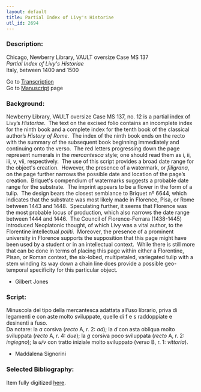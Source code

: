 ```yaml
---
layout: default
title: Partial Index of Livy's Historiae
utl_id: 2694
---
```


###  Description:

Chicago, Newberry Library, VAULT oversize Case MS 137<br>
_Partial Index of Livy's Historiae_<br>
Italy, between 1400 and 1500

Go to [Transcription](https://centerfordigitalhumanities.github.io/Newberry-Italian-paleography/transcription/018)<br>
Go to [Manuscript](https://centerfordigitalhumanities.github.io/Newberry-Italian-paleography/www/record.html?id=018) page 

###  Background:

Newberry Library, VAULT oversize Case MS 137, no. 12 is a partial index of Livy’s _Historiae_.  The text on the excised folio contains an incomplete index for the ninth book and a complete index for the tenth book of the classical author’s _History of Rome_.  The index of the ninth book ends on the recto with the summary of the subsequent book beginning immediately and continuing onto the verso.  The red letters progressing down the page represent numerals in the _mercantesca_ style; one should read them as i, ii, iii, v, vii, respectively.  The use of this script provides a broad date range for the object's creation.  However, the presence of a watermark, or _filigrana_, on the page further narrows the possible date and location of the page’s creation.  Briquet's compendium of watermarks suggests a probable date range for the substrate.  The imprint appears to be a flower in the form of a tulip.  The design bears the closest semblance to Briquet nº 6644, which indicates that the substrate was most likely made in Florence, Pisa, or Rome between 1443 and 1448.  Speculating further, it seems that Florence was the most probable locus of production, which also narrows the date range between 1444 and 1446.  The Council of Florence-Ferrara (1438-1445) introduced Neoplatonic thought, of which Livy was a vital author, to the Florentine intellectual _politi_.  Moreover, the presence of a prominent university in Florence supports the supposition that this page might have been used by a student or in an intellectual context.  While there is still more that can be done in terms of placing this page within either a Florentine, Pisan, or Roman context, the six-lobed, multipetaled, variegated tulip with a stem winding its way down a chain line does provide a possible geo-temporal specificity for this particular object.
- Gilbert Jones

###  Script:

Minuscola del tipo della mercantesca adattata all’uso librario, priva di legamenti e con aste molto sviluppate, quelle di f e s raddoppiate e desinenti a fuso.<br>
Da notare: la _a_ corsiva (_recto_ A, r. 2: _ad_); la _d_ con asta obliqua molto sviluppata (_recto_ A, r. 4: _due_); la _g_ corsiva poco sviluppata (_recto_ A, r. 2: _ingiegno_); la _u/v_ con tratto iniziale molto sviluppato (_verso_ B, r. 1: _vittoria_).<br>
- Maddalena Signorini

###  Selected Bibliography:

Item fully digitized [here](http://digcoll.newberry.org/#/item/ia-case_ms_137).

